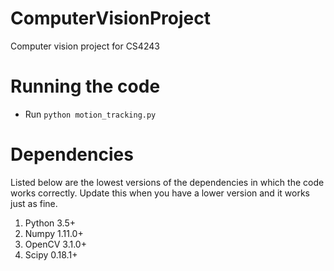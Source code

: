 # ComputerVisionProject
Computer vision project for CS4243

# Running the code
- Run `python motion_tracking.py`

# Dependencies
Listed below are the lowest versions of the dependencies in which the code works correctly. Update this when you have a lower version and it works just as fine.
1. Python 3.5+
2. Numpy 1.11.0+
3. OpenCV 3.1.0+
4. Scipy 0.18.1+
